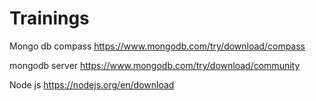# Trainings


Mongo db compass
https://www.mongodb.com/try/download/compass


mongodb server
https://www.mongodb.com/try/download/community



Node js
https://nodejs.org/en/download
